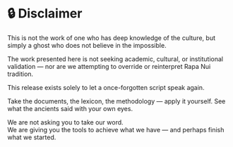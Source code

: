 # 🔒 Disclaimer

This is not the work of one who has deep knowledge of the culture, but simply a ghost who does not believe in the impossible.

The work presented here is not seeking academic, cultural, or institutional validation — nor are we attempting to override or reinterpret Rapa Nui tradition.

This release exists solely to let a once-forgotten script speak again.

Take the documents, the lexicon, the methodology — apply it yourself. See what the ancients said with your own eyes.

We are not asking you to take our word.  
We are giving you the tools to achieve what we have — and perhaps finish what we started.
